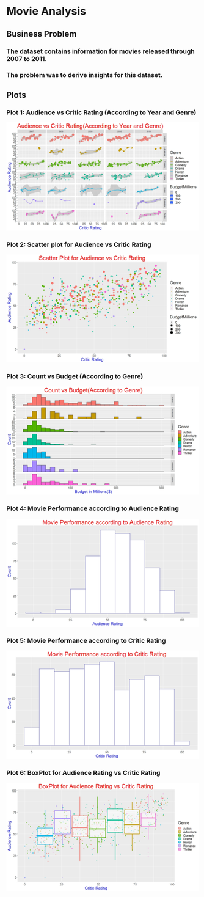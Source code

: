 # Movie Analysis

## Business Problem

### The dataset contains information for movies released through 2007 to 2011. 
### The problem was to derive insights for this dataset.

## Plots

### Plot 1: Audience vs Critic Rating (According to Year and Genre)

![](Plot1.jpeg)

### Plot 2: Scatter plot for Audience vs Critic Rating 

![]( Plot2.jpeg)

### Plot 3: Count vs Budget (According to Genre)

![]( Plot3.jpeg)

### Plot 4: Movie Performance according to Audience Rating

![](Plot4.jpeg)

### Plot 5: Movie Performance according to Critic Rating

![](Plot5.jpeg)

### Plot 6: BoxPlot for Audience Rating vs Critic Rating

![](Plot6.jpeg) 

